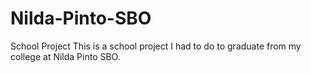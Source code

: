 # Nilda-Pinto-SBO
School Project
This is a school project I had to do to graduate from my college at Nilda Pinto SBO.
